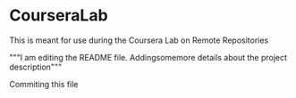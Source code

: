 # CourseraLab
This is meant for use during the Coursera Lab on Remote Repositories

"""I am editing the README file. Addingsomemore details about the project description"""

Commiting this file

